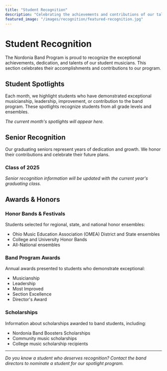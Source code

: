 ```yaml
---
title: "Student Recognition"
description: "Celebrating the achievements and contributions of our talented band students"
featured_image: "/images/recognition/featured-recognition.jpg"
---
```


# Student Recognition

The Nordonia Band Program is proud to recognize the exceptional achievements, dedication, and talents of our student musicians. This section celebrates their accomplishments and contributions to our program.

## Student Spotlights

Each month, we highlight students who have demonstrated exceptional musicianship, leadership, improvement, or contribution to the band program. These spotlights recognize students from all grade levels and ensembles.

*The current month's spotlights will appear here.*

## Senior Recognition

Our graduating seniors represent years of dedication and growth. We honor their contributions and celebrate their future plans.

### Class of 2025

*Senior recognition information will be updated with the current year's graduating class.*

## Awards & Honors

### Honor Bands & Festivals
Students selected for regional, state, and national honor ensembles:
- Ohio Music Education Association (OMEA) District and State ensembles
- College and University Honor Bands
- All-National ensembles

### Band Program Awards
Annual awards presented to students who demonstrate exceptional:
- Musicianship
- Leadership
- Most Improved
- Section Excellence
- Director's Award

### Scholarships
Information about scholarships awarded to band students, including:
- Nordonia Band Boosters Scholarships
- Community music scholarships
- College music scholarship recipients

---

*Do you know a student who deserves recognition? Contact the band directors to nominate a student for our spotlight program.*

